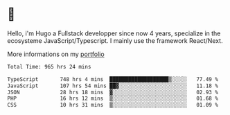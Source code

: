 # 👋 

Hello, i'm Hugo a Fullstack developper since now 4 years, specialize in the ecosysteme JavaScript/Typescript. I mainly use the framework React/Next.

More informations on my [portfolio](https://hcampos.fr)

<!--START_SECTION:waka-->

```txt
Total Time: 965 hrs 24 mins

TypeScript       748 hrs 4 mins  ███████████████████▒░░░░░   77.49 %
JavaScript       107 hrs 54 mins ██▓░░░░░░░░░░░░░░░░░░░░░░   11.18 %
JSON             28 hrs 18 mins  ▓░░░░░░░░░░░░░░░░░░░░░░░░   02.93 %
PHP              16 hrs 12 mins  ▒░░░░░░░░░░░░░░░░░░░░░░░░   01.68 %
CSS              10 hrs 31 mins  ▒░░░░░░░░░░░░░░░░░░░░░░░░   01.09 %
```

<!--END_SECTION:waka-->

